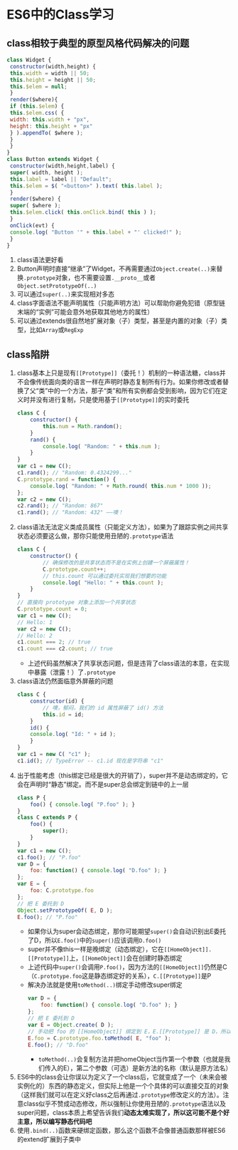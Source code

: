 <!--
 * @Author: jiaminghui
 * @Date: 2022-12-27 22:03:22
 * @LastEditTime: 2022-12-27 22:54:55
 * @LastEditors: jiaminghui
 * @FilePath: \JavaScript_Learn\this和对象原型\附录-ES6中的class.md
 * @Description: 
-->
# ES6中的Class学习

## class相较于典型的原型风格代码解决的问题
```javascript
class Widget { 
 constructor(width,height) {
 this.width = width || 50; 
 this.height = height || 50; 
 this.$elem = null;
 }
 render($where){
 if (this.$elem) { 
 this.$elem.css( {
 width: this.width + "px",
 height: this.height + "px" 
 } ).appendTo( $where );
 } 
 }
}
class Button extends Widget { 
 constructor(width,height,label) {
 super( width, height );
 this.label = label || "Default";
 this.$elem = $( "<button>" ).text( this.label );
 }
 render($where) {
 super( $where );
 this.$elem.click( this.onClick.bind( this ) ); 
 }
 onClick(evt) {
 console.log( "Button '" + this.label + "' clicked!" );
 } 
}
```
1.  class语法更好看
2.  Button声明时直接“继承”了Widget，不再需要通过`Object.create(..)`来替换`.prototype`对象，也不需要设置`.__proto__`或者`Object.setPrototypeOf(..)`
3.  可以通过`super(..)`来实现相对多态
4.  class字面语法不能声明属性（只能声明方法）可以帮助你避免犯错（原型链末端的“实例”可能会意外地获取其他地方的属性）
5.  可以通过extends很自然地扩展对象（子）类型，甚至是内置的对象（子）类型，比如`Array`或`RegExp`

## class陷阱
1.  class基本上只是现有`[[Prototype]]`（委托！）机制的一种语法糖，class并不会像传统面向类的语言一样在声明时静态复制所有行为。如果你修改或者替换了父“类”中的一个方法，那子“类”和所有实例都会受到影响，因为它们在定义时并没有进行复制，只是使用基于`[[Prototype]]`的实时委托
    ```javascript
    class C { 
        constructor() {
            this.num = Math.random(); 
        }
        rand() {
            console.log( "Random: " + this.num );
        } 
    }
    var c1 = new C();
    c1.rand(); // "Random: 0.4324299..."
    C.prototype.rand = function() {
        console.log( "Random: " + Math.round( this.num * 1000 ));
    };
    var c2 = new C();
    c2.rand(); // "Random: 867"
    c1.rand(); // "Random: 432" ——噢！
    ```
2.  class语法无法定义类成员属性（只能定义方法），如果为了跟踪实例之间共享状态必须要这么做，那你只能使用丑陋的`.prototype`语法
    ```javascript
    class C { 
        constructor() {
            // 确保修改的是共享状态而不是在实例上创建一个屏蔽属性！
            C.prototype.count++;
            // this.count 可以通过委托实现我们想要的功能
            console.log( "Hello: " + this.count );
        }
    }
    // 直接向 prototype 对象上添加一个共享状态
    C.prototype.count = 0;
    var c1 = new C(); 
    // Hello: 1
    var c2 = new C(); 
    // Hello: 2
    c1.count === 2; // true 
    c1.count === c2.count; // true
    ```
    - 上述代码虽然解决了共享状态问题，但是违背了class语法的本意，在实现中暴露（泄露！）了`.prototype`
3.  class语法仍然面临意外屏蔽的问题
    ```javascript
    class C { 
        constructor(id) {
            // 噢，郁闷，我们的 id 属性屏蔽了 id() 方法
            this.id = id;
        }
        id() {
        console.log( "Id: " + id );
        }
    } 
    var c1 = new C( "c1" );
    c1.id(); // TypeError -- c1.id 现在是字符串 "c1"
    ```
4.  出于性能考虑（this绑定已经是很大的开销了），super并不是动态绑定的，它会在声明时“静态”绑定。而不是super总会绑定到链中的上一层
    ```javascript
    class P {
        foo() { console.log( "P.foo" ); }
    }
    class C extends P { 
        foo() {
            super(); 
        }
    }
    var c1 = new C();
    c1.foo(); // "P.foo"
    var D = {
        foo: function() { console.log( "D.foo" ); }
    };
    var E = {
        foo: C.prototype.foo
    };
    // 把 E 委托到 D
    Object.setPrototypeOf( E, D ); 
    E.foo(); // "P.foo"
    ```
    - 如果你认为super会动态绑定，那你可能期望`super()`会自动识别出E委托了D，所以`E.foo()`中的`super()`应该调用`D.foo()`
    - super并不像this一样是晚绑定（动态绑定），它在`[[HomeObject]].[[Prototype]]`上，`[[HomeObject]]`会在创建时静态绑定
    - 上述代码中`super()`会调用`P.foo()`，因为方法的`[[HomeObject]]`仍然是C（`C.prototype.foo`这是静态绑定好的关系），`C.[[Prototype]]`是P
    - 解决办法就是使用`toMethod(..)`绑定手动修改super绑定
        ```javascript
        var D = {
            foo: function() { console.log( "D.foo" ); }
        };
        // 把 E 委托到 D
        var E = Object.create( D );
        // 手动把 foo 的 [[HomeObject]] 绑定到 E，E.[[Prototype]] 是 D，所以 super() 是 D.foo()
        E.foo = C.prototype.foo.toMethod( E, "foo" );
        E.foo(); // "D.foo"
        ```
        - `toMethod(..)`会复制方法并把homeObject当作第一个参数（也就是我们传入的E），第二个参数（可选）是新方法的名称（默认是原方法名）
5.  ES6中的class会让你误以为定义了一个class后，它就变成了一个（未来会被实例化的）东西的静态定义，但实际上他是一个个具体的可以直接交互的对象（这样我们就可以在定义好class之后再通过`.prototype`修改定义的方法）。注意class似乎不赞成动态修改，所以强制让你使用丑陋的`.prototype`语法以及super问题，class本质上希望告诉我们**动态太难实现了，所以这可能不是个好主意，所以编写静态代码吧**
6.  使用`.bind(..)`函数来硬绑定函数，那么这个函数不会像普通函数那样被ES6的extend扩展到子类中
    
